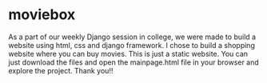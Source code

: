 # moviebox
As a part of our weekly Django session in college, we were made to build a website using html, css and django framework. I chose to build a shopping website where you can buy movies.
This is just a static website. You can just download the files and open the mainpage.html file in your browser and explore the project. Thank you!!
